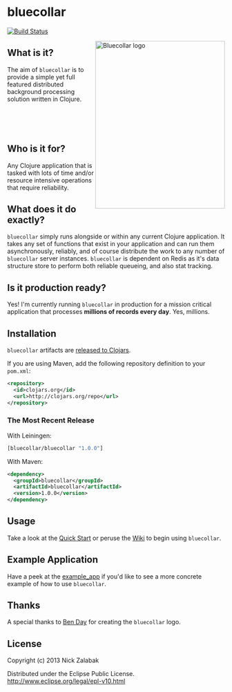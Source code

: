 # bluecollar

[![Build Status](https://travis-ci.org/techwhizbang/bluecollar.png)](https://travis-ci.org/techwhizbang/bluecollar)
 
<img src="https://raw.github.com/techwhizbang/bluecollar/master/creative/bluecollar_dude.png"
 alt="Bluecollar logo" title="Bluecollar Dude" align="right" height="388" width="300"/>

## What is it?

The aim of `bluecollar` is to provide a simple yet full featured distributed background processing solution written in Clojure.  
  
<br/><br/><br/>
      
      

## Who is it for?  

Any Clojure application that is tasked with lots of time and/or resource intensive operations that require
reliability.

## What does it do exactly?

`bluecollar` simply runs alongside or within any current Clojure application. It takes any set of 
functions that exist in your application and can run them asynchronously, reliably, and of course distribute the work to any number of `bluecollar` server instances. `bluecollar` is dependent on Redis
as it's data structure store to perform both reliable queueing, and also stat tracking.

## Is it production ready?
Yes! I'm currently running `bluecollar` in production for a mission critical application that processes <b>millions of records every day</b>. Yes, millions.

## Installation

`bluecollar` artifacts are [released to Clojars](https://clojars.org/bluecollar/bluecollar).

If you are using Maven, add the following repository definition to your `pom.xml`:

``` xml
<repository>
  <id>clojars.org</id>
  <url>http://clojars.org/repo</url>
</repository>
```

### The Most Recent Release

With Leiningen:

``` clj
[bluecollar/bluecollar "1.0.0"]
```

With Maven:

``` xml
<dependency>
  <groupId>bluecollar</groupId>
  <artifactId>bluecollar</artifactId>
  <version>1.0.0</version>
</dependency>
```

## Usage

Take a look at the [Quick Start](https://github.com/techwhizbang/bluecollar/wiki/Quick-Start) 
or peruse the [Wiki](https://github.com/techwhizbang/bluecollar/wiki) to begin using `bluecollar`.

## Example Application

Have a peek at the [example_app](https://github.com/techwhizbang/bluecollar/tree/master/example_app) if you'd like to
see a more concrete example of how to use `bluecollar`.

## Thanks

A special thanks to [Ben Day](https://github.com/benjiuday) for creating the `bluecollar` logo.

## License

Copyright (c) 2013 Nick Zalabak

Distributed under the Eclipse Public License.
http://www.eclipse.org/legal/epl-v10.html
